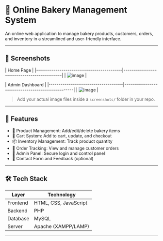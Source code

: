 # 🍞 Online Bakery Management System

An online web application to manage bakery products, customers, orders, and inventory in a streamlined and user-friendly interface.

---

## 📸 Screenshots

|                                        Home Page                                          |
|--------------------------------------------|----------------------------------------------|
| ![image](https://github.com/user-attachments/assets/a4b2fc44-d098-427c-8c43-459433c2f9b3) |

|                                 Admin Dashboard                                           |
|--------------------------------------|----------------------------------------------------|
| ![image](https://github.com/user-attachments/assets/150fa5b3-c9be-4156-b595-2524ecd2d28b) |

> Add your actual image files inside a `screenshots/` folder in your repo.

---

## 🚀 Features

- 🧁 Product Management: Add/edit/delete bakery items
- 🛒 Cart System: Add to cart, update, and checkout
- 📦 Inventory Management: Track product quantity
- 📑 Order Tracking: View and manage customer orders
- 🔐 Admin Panel: Secure login and control panel
- 📧 Contact Form and Feedback (optional)

---

## 🛠️ Tech Stack

| Layer       | Technology            |
|-------------|-----------------------|
| Frontend    | HTML, CSS, JavaScript |
| Backend     | PHP                   |
| Database    | MySQL                 |
| Server      | Apache (XAMPP/LAMP)   | 

---

